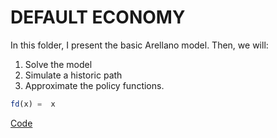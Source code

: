 # DEFAULT ECONOMY
In this folder, I present the basic Arellano model. Then, we will:

  1. Solve the model 
  2. Simulate a historic path
  3. Approximate the policy functions.

``` julia
fd(x) =  x
```
[Code](/da.jl)

